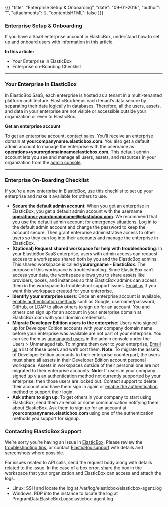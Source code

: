 {{{
"title": "Enterprise Setup & Onboarding",
"date": "09-01-2016",
"author": "",
"attachments": [],
"contentIsHTML": false
}}}

### Enterprise Setup & Onboarding

If you have a SaaS enterprise account in ElasticBox, understand how to set up and onboard users with information in this article.

**In this article:**
* Your Enterprise in ElasticBox
* Enterprise on-Boarding Checklist

___

### Your Enterprise in ElasticBox
In ElasticBox SaaS, each enterprise is hosted as a tenant in a multi-tenanted platform architecture. ElasticBox keeps each tenant’s data secure by separating their data logically in databases. Therefore, all the users, assets, and data in your enterprise are not visible or accessible outside your organization or even to ElasticBox.

**Get an enterprise account**

To get an enterprise account, [contact sales](mailto:support@elasticbox.com). You’ll receive an enterprise domain at **yourcompanyname.elasticbox.com**. You also get a default admin account to manage the enterprise with the username as **operations+yourorgdomainnameelasticbox.com**. This default admin account lets you see and manage all users, assets, and resources in your organization from the [admin console](./admin-overview.md).

___

### Enterprise On-Boarding Checklist

If you’re a new enterprise in ElasticBox, use this checklist to set up your enterprise and make it available for others to use.

* **Secure the default admin account**: When you get an enterprise in ElasticBox, you get a default admin account with the username **operations+yourdomainname@elasticbox.com**. We recommend that you use the default admin account for emergency situations. Log in to the default admin account and change the password to keep the account secure. Then grant enterprise administrative access to other users so they can log into their accounts and manage the enterprise in ElasticBox.
* **(Optional) Request shared workspace for help with troubleshooting**: In your ElasticBox SaaS enterprise, users with admin access can request access to a workspace shared both by you and the ElasticBox admins. This shared workspace is called **yourorgname - ElasticBox**. The purpose of this workspace is troubleshooting. Since ElasticBox can’t access your data, the workspace allows you to share assets like providers, boxes, and instances so that ElasticBox admins can access them in the workspace to troubleshoot support issues. [Email us](support@elasticbox.com) if you want this workspace created for your enterprise.
* **Identify your enterprise users**: Once an enterprise account is available, [enable authentication methods](./user-authentication.md) such as Google, username/password, GitHub, or LDAP to allow others to sign up for an account. You and others can sign up for an account in your enterprise domain at ElasticBox.com with your domain credentials.
* **Migrate Developer Edition users to the enterprise**: Users who signed up for Developer Edition accounts with your company domain name before your enterprise was available are not part of your enterprise. You can see them as [unmanaged users](./manage-assets-monitor-usage.md) in the admin console under the Users > Unmanaged tab. To migrate them over to your enterprise, [Email us](support@elasticbox.com) a list of these users and we’ll port them.
  **Note**: To migrate the assets of Developer Edition accounts to their enterprise counterpart, the users must share all assets in their Developer Edition account personal workspace. Assets in workspaces outside of their personal one are not migrated to their enterprise accounts.
  **Note**: If users in your company signed up via an authentication method not currently supported by your enterprise, then those users are locked out. Contact support to delete their account and have them sign in again or [enable the authentication method](./user-authentication.md) to support their login.
* **Ask others to sign up**: To get others in your company to start using ElasticBox, send them an email or some communication notifying them about ElasticBox. Ask them to sign up for an account at **yourcompanyname.elasticbox.com** using one of the authentication methods you support for signup.

### Contacting ElasticBox Support

We’re sorry you’re having an issue in [ElasticBox](//www.ctl.io/elasticbox/). Please review the [troubleshooting tips](./troubleshooting-tips/), or contact [ElasticBox support](mailto:support@elasticbox.com) with details and screenshots where possible.

For issues related to API calls, send the request body along with details related to the issue. In the case of a box error, share the box in the workspace that your organization and ElasticBox can access and attach the logs.
* Linux: SSH and locate the log at /var/log/elasticbox/elasticbox-agent.log
* Windows: RDP into the instance to locate the log at ProgramDataElasticBoxLogselasticbox-agent.log
